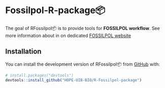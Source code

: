 
<!-- README.md is generated from README.Rmd. Please edit that file -->

# Fossilpol-R-package:package:

<!-- badges: start -->
<!-- badges: end -->

The goal of RFossilpol:package: is to provide tools for **FOSSILPOL
workflow**. See more information about in on dedicated [FOSSILPOL
website](https://hope-uib-bio.github.io/FOSSILPOL-website/)

## Installation

You can install the development version of RFossilpol:package: from
[GitHub](https://github.com/) with:

``` r
# install.packages("devtools")
devtools::install_github("HOPE-UIB-BIO/R-Fossilpol-package")
```
